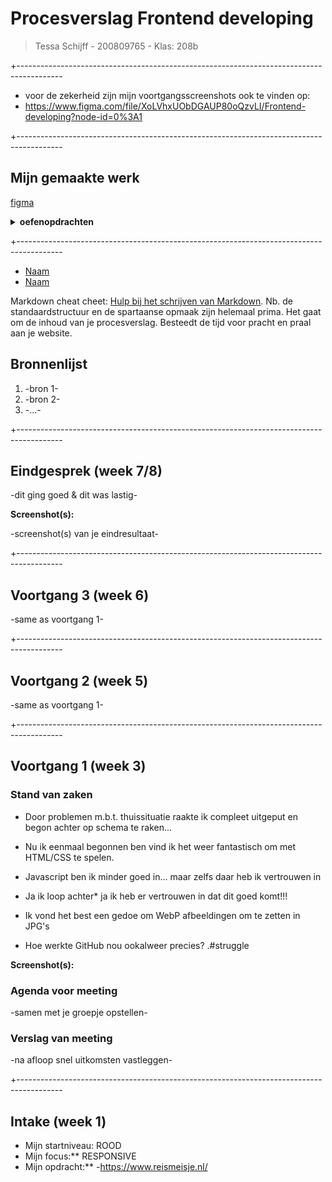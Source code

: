 # Procesverslag Frontend developing 
> Tessa Schijff - 200809765 - Klas: 208b

+-----------------------------------------------------------------------------------------


+   voor de zekerheid zijn mijn voortgangsscreenshots ook te vinden op:
+   https://www.figma.com/file/XoLVhxUObDGAUP80oQzvLI/Frontend-developing?node-id=0%3A1

+-----------------------------------------------------------------------------------------

## Mijn gemaakte werk
[figma](https://www.figma.com/file/XoLVhxUObDGAUP80oQzvLI/Frontend-developing?node-id=0%3A1)

<details>	
 <summary><b> oefenopdrachten </b></summary>
	-[figma](https://www.figma.com/file/XoLVhxUObDGAUP80oQzvLI/Frontend-developing?node-id=0%3A1)
	-[W1-Typografie 1](https://codepen.io/TessaSchijff/pen/LYNJZrX)
	-[W1-Typografie 2](https://codepen.io/TessaSchijff/pen/mdPGrwE)
</details>
                  
                
+-----------------------------------------------------------------------------------------


- [Naam](#h1)
- [Naam](url)

Markdown cheat cheet: [Hulp bij het schrijven van Markdown](https://github.com/adam-p/markdown-here/wiki/Markdown-Cheatsheet). Nb. de standaardstructuur en de spartaanse opmaak zijn helemaal prima. Het gaat om de inhoud van je procesverslag. Besteedt de tijd voor pracht en praal aan je website.



## Bronnenlijst
1. -bron 1-
2. -bron 2-
3. -...-

+-----------------------------------------------------------------------------------------

## Eindgesprek (week 7/8)

-dit ging goed & dit was lastig-

**Screenshot(s):**

-screenshot(s) van je eindresultaat-

+-----------------------------------------------------------------------------------------

## Voortgang 3 (week 6)

-same as voortgang 1-

+-----------------------------------------------------------------------------------------

## Voortgang 2 (week 5)

-same as voortgang 1-

+-----------------------------------------------------------------------------------------

## Voortgang 1 (week 3)


### Stand van zaken

+    Door problemen m.b.t. thuissituatie raakte ik compleet uitgeput en begon achter op schema te raken...
+   Nu ik eenmaal begonnen ben vind ik het weer fantastisch om met HTML/CSS te spelen.
+   Javascript ben ik minder goed in... maar zelfs daar heb ik vertrouwen in
+   Ja ik loop achter*  ja ik heb er vertrouwen in dat dit goed komt!!!

+   Ik vond het best een gedoe om WebP afbeeldingen om te zetten in JPG's
+   Hoe werkte GitHub nou ookalweer precies? .#struggle


**Screenshot(s):**



### Agenda voor meeting

-samen met je groepje opstellen-

### Verslag van meeting

-na afloop snel uitkomsten vastleggen-

+-----------------------------------------------------------------------------------------

## Intake (week 1)

+   Mijn startniveau: ROOD
+   Mijn focus:** RESPONSIVE
+   Mijn opdracht:** -https://www.reismeisje.nl/
            
